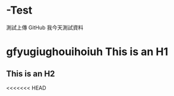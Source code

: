 # -Test
測試上傳 GitHub
我今天測試資料






gfyugiughouihoiuh
This is an H1
=============

This is an H2
-------------
<<<<<<< HEAD

